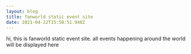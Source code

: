 ```yaml
---
layout: blog
title: fanworld static event site
date: 2021-04-22T15:58:51.948Z
---
```

hi, this is fanworld static event site. all events happening around the world will be displayed here